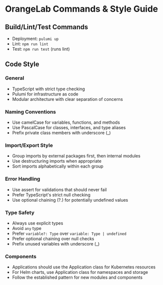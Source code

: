 # OrangeLab Commands & Style Guide

## Build/Lint/Test Commands

-   Deployment: `pulumi up`
-   Lint: `npm run lint`
-   Test: `npm run test` (runs lint)

## Code Style

### General

-   TypeScript with strict type checking
-   Pulumi for infrastructure as code
-   Modular architecture with clear separation of concerns

### Naming Conventions

-   Use camelCase for variables, functions, and methods
-   Use PascalCase for classes, interfaces, and type aliases
-   Prefix private class members with underscore (\_)

### Import/Export Style

-   Group imports by external packages first, then internal modules
-   Use destructuring imports when appropriate
-   Sort imports alphabetically within each group

### Error Handling

-   Use assert for validations that should never fail
-   Prefer TypeScript's strict null checking
-   Use optional chaining (?.) for potentially undefined values

### Type Safety

-   Always use explicit types
-   Avoid `any` type
-   Prefer `variable?: Type` over `variable: Type | undefined`
-   Prefer optional chaining over null checks
-   Prefix unused variables with underscore (\_)

### Components

-   Applications should use the Application class for Kubernetes resources
-   For Helm charts, use Application class for namespaces and storage
-   Follow the established pattern for new modules and components
